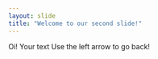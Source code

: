 ```yaml
---
layout: slide
title: "Welcome to our second slide!"
---
```


Oi!
Your text
Use the left arrow to go back!
